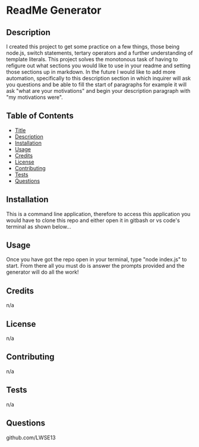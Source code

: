 # ReadMe Generator 

## Description
I created this project to get some practice on a few things, those being node.js, switch statements, tertary operators and a further understanding  of template literals. This project solves the monotonous task of having to refigure out what sections you would like to use in your readme and setting those sections up in markdown. In the future I would like to add more automation, specifically to this description section in which inquirer will ask you questions and be able to fill the start of paragraphs for example it will ask "what are your motivations" and begin your description paragraph with "my motivations were". 

## Table of Contents

- [Title](#title)
- [Description](#description)
- [Installation](#installation)
- [Usage](#usage)
- [Credits](#credits)
- [License](#license)
- [Contributing](#contributing)
- [Tests](#tests)
- [Questions](#questions)

## Installation
This is a command line application, therefore to access this application you would have to clone this repo and either open it in gitbash or vs code's terminal as shown below...

## Usage
Once you have got the repo open in your terminal, type "node index.js" to start. From there all you must do is answer the prompts provided and the generator will do all the work!

## Credits
n/a

## License
n/a

## Contributing
n/a

## Tests
n/a

## Questions
github.com/LWSE13

